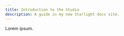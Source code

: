 ```yaml
---
title: Introduction to the Studio
description: A guide in my new Starlight docs site.
---
```


Lorem ipsum.
